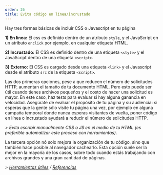 ```yaml
---
order: 26
title: Evita código en línea/incrustado
---
```


Hay tres formas básicas de incluir CSS o Javascript en tu página

**1) En línea:** El css es definido dentro de un atributo `style`, y el JavaScript en un atributo `onclick` por ejemplo, en cualquier etiqueta HTML.

**2) Incrustado:** El CSS es definido dentro de una etiqueta `<style>` y el JavaScript dentro de una etiqueta `<script>`.

**3) Externo:** El CSS es cargado desde una etiqueta `<link>` y el Javascript desde el atributo `src` de la etiqueta `<script>`.

Las dos primeras opciones, pese a que reducen el número de solicitudes HTTP, aumentan el tamaño de tu documento HTML. Pero esto puede ser útil cuando tienes archivos pequeños y el costo de hacer una solicitud es mayor. En este caso, haz tests para evaluar si hay alguna ganancia en velocidad. Asegúrate de evaluar el propósito de tu página y su audiencia: si esperas que la gente sólo visite tu página una vez, por ejemplo en alguna campaña temporal donde nunca esperas visitantes de vuelta, poner código en línea o incrustado ayudará a reducir el número de solicitudes HTTP.


*> Evita escribir manualmente CSS o JS en el medio de tu HTML (es preferible automatizar este proceso con herramientas).*

La tercera opción nó solo mejora la organización de tu código, sino que también hace posible al navegador cachearlo. Esta opción suele ser la mejor en la mayoría de los casos, sobre todo cuando estás trabajando con archivos grandes y una gran cantidad de páginas.

*> [Herramientas útiles](https://github.com/zenorocha/browser-diet/wiki/Tools#wiki-avoid-inlineembedded-code) / [Referencias](https://github.com/zenorocha/browser-diet/wiki/References#avoid-inlineembedded-code)*
